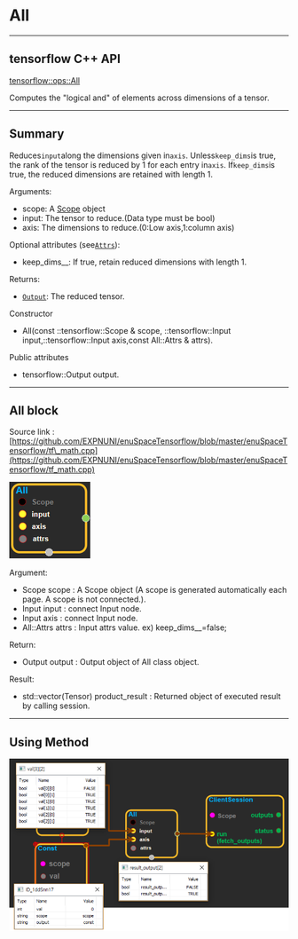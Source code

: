 # All

---

## tensorflow C++ API

[tensorflow::ops::All](https://www.tensorflow.org/api_docs/cc/class/tensorflow/ops/all)

Computes the "logical and" of elements across dimensions of a tensor.

---

## Summary

Reduces`input`along the dimensions given in`axis`. Unless`keep_dims`is true, the rank of the tensor is reduced by 1 for each entry in`axis`. If`keep_dims`is true, the reduced dimensions are retained with length 1.

Arguments:

* scope: A [Scope](https://www.tensorflow.org/api_docs/cc/class/tensorflow/scope.html#classtensorflow_1_1_scope) object
* input: The tensor to reduce.\(Data type must be bool\)
* axis: The dimensions to reduce.\(0:Low axis,1:column axis\)

Optional attributes \(see[`Attrs`](https://www.tensorflow.org/api_docs/cc/struct/tensorflow/ops/all/attrs.html#structtensorflow_1_1ops_1_1_all_1_1_attrs)\):

* keep_dims_\_: If true, retain reduced dimensions with length 1.

Returns:

* [`Output`](https://www.tensorflow.org/api_docs/cc/class/tensorflow/output.html#classtensorflow_1_1_output): The reduced tensor.

Constructor

* All\(const ::tensorflow::Scope & scope, ::tensorflow::Input input,::tensorflow::Input axis,const All::Attrs & attrs\).

Public attributes

* tensorflow::Output output.

---

## All block

Source link : [https://github.com/EXPNUNI/enuSpaceTensorflow/blob/master/enuSpaceTensorflow/tf\_math.cpp](https://github.com/EXPNUNI/enuSpaceTensorflow/blob/master/enuSpaceTensorflow/tf_math.cpp)

![](/assets/math_All_Symbol.png)

Argument:

* Scope scope : A Scope object \(A scope is generated automatically each page. A scope is not connected.\).
* Input input : connect  Input node.
* Input axis : connect  Input node.
* All::Attrs attrs : Input  attrs value. ex\) keep_dims_\_=false;

Return:

* Output output : Output object of All class object.

Result:

* std::vector\(Tensor\) product\_result : Returned object of executed result by calling session.

---

## Using Method

![](/assets/math_All_Method.png)

